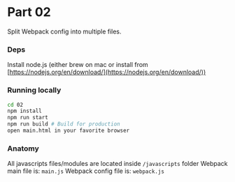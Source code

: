 # Part 02

Split Webpack config into multiple files.

### Deps
Install node.js (either brew on mac or install from [https://nodejs.org/en/download/](https://nodejs.org/en/download/))

### Running locally
```bash
cd 02
npm install
npm run start
npm run build # Build for production
open main.html in your favorite browser
```

### Anatomy
All javascripts files/modules are located inside `/javascripts` folder
Webpack main file is: `main.js`
Webpack config file is: `webpack.js`
